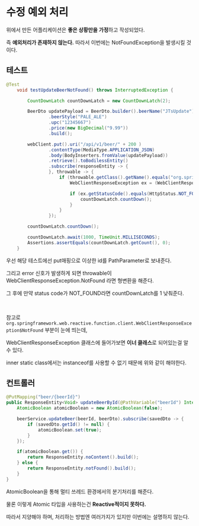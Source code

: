 # 수정 예외 처리

위에서 만든 어플리케이션은 **좋은 상황만을 가정**하고 작성되었다.

즉 **예외처리가 존재하지 않는다.** 따라서 이번에는 NotFoundException을 발생시킬 것이다.

## 테스트

``` java
@Test
    void testUpdateBeerNotFound() throws InterruptedException {

        CountDownLatch countDownLatch = new CountDownLatch(2);

        BeerDto updatePayload = BeerDto.builder().beerName("JTsUpdate")
                .beerStyle("PALE_ALE")
                .upc("12345667")
                .price(new BigDecimal("9.99"))
                .build();

        webClient.put().uri("/api/v1/beer/" + 200 )
                .contentType(MediaType.APPLICATION_JSON)
                .body(BodyInserters.fromValue(updatePayload))
                .retrieve().toBodilessEntity()
                .subscribe(responseEntity -> {
                }, throwable -> {
                    if (throwable.getClass().getName().equals("org.springframework.web.reactive.function.client.WebClientResponseException$NotFound")){
                        WebClientResponseException ex = (WebClientResponseException) throwable;

                        if (ex.getStatusCode().equals(HttpStatus.NOT_FOUND)){
                            countDownLatch.countDown();
                        }
                    }
                });

        countDownLatch.countDown();

        countDownLatch.await(1000, TimeUnit.MILLISECONDS);
        Assertions.assertEquals(countDownLatch.getCount(), 0);
    }
```

우선 해당 테스트에선 put매핑으로 이상한 id를 PathParameter로 보내준다.

그리고 error 신호가 발생하게 되면 throwable이 WebClientResponseException.NotFound 라면 형변환을 해준다.

그 후에 만약 status code가 NOT_FOUND라면 countDownLatch를 1 낮춰준다.

<br>

참고로 `org.springframework.web.reactive.function.client.WebClientResponseException$NotFound` 부분이 눈에 띄는데,

WebClientResponseException 클래스에 들어가보면 **이너 클래스**로 되어있는걸 알 수 있다.

inner static class에서는 instanceof를 사용할 수 없기 때문에 위와 같이 해야한다.

## 컨트롤러

```java
@PutMapping("beer/{beerId}")
public ResponseEntity<Void> updateBeerById(@PathVariable("beerId") Integer beerId, @RequestBody @Validated BeerDto beerDto){
    AtomicBoolean atomicBoolean = new AtomicBoolean(false);

    beerService.updateBeer(beerId, beerDto).subscribe(savedDto -> {
        if (savedDto.getId() != null) {
            atomicBoolean.set(true);
        }
    });

    if(atomicBoolean.get()) {
        return ResponseEntity.noContent().build();
    } else {
        return ResponseEntity.notFound().build();
    }
}
```

AtomicBoolean을 통해 멀티 쓰레드 환경에서의 분기처리를 해준다.

물론 이렇게 Atomic 타입을 사용하는건 **Reactive적이지 못하다.**

따라서 지양해야 하며, 처리하는 방법엔 여러가지가 있지만 이번에는 설명하지 않는다.	